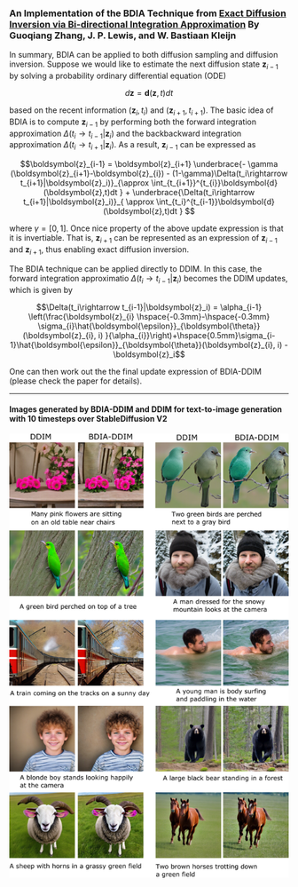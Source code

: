 ### An Implementation of the BDIA Technique from [Exact Diffusion Inversion via Bi-directional Integration Approximation](https://arxiv.org/abs/2307.10829) By Guoqiang Zhang, J. P. Lewis, and W. Bastiaan Kleijn

In summary, BDIA can be applied to both diffusion sampling and diffusion inversion. Suppose we would like to estimate the next diffusion state $`\boldsymbol{z}_{i-1}`$ by solving a probability ordinary differential equation (ODE) 
```math
d\boldsymbol{z} = \boldsymbol{d}(\boldsymbol{z},t)dt
```
based on the recent information $`(\boldsymbol{z}_{i},t_i)`$ and $`(\boldsymbol{z}_{i+1},t_{i+1})`$.  The basic idea of BDIA is to compute $`\boldsymbol{z}_{i-1}`$ by performing both the forward integration approximation $`\Delta(t_i\rightarrow t_{i-1}|\boldsymbol{z}_i)`$ and the backbackward integration approximation $`\Delta(t_i\rightarrow t_{i+1}|\boldsymbol{z}_i)`$. As a result, $`\boldsymbol{z}_{i-1}`$ can be expressed as  
```math
\boldsymbol{z}_{i-1} = \boldsymbol{z}_{i+1} \underbrace{- \gamma (\boldsymbol{z}_{i+1}-\boldsymbol{z}_{i}) - (1-\gamma)\Delta(t_i\rightarrow t_{i+1}|\boldsymbol{z}_i)}_{\approx \int_{t_{i+1}}^{t_{i}}\boldsymbol{d}(\boldsymbol{z},t)dt } + \underbrace{\Delta(t_i\rightarrow t_{i+1}|\boldsymbol{z}_i)}_{ \approx \int_{t_i}^{t_{i-1}}\boldsymbol{d}(\boldsymbol{z},t)dt } 
```
where $\gamma=[0,1]$. Once nice property of the above update expression is that it is invertiable. That is, $\boldsymbol{z}_{i+1}$ can be represented as an expression of $`\boldsymbol{z}_{i-1}`$ and $`\boldsymbol{z}_{i+1}`$, thus enabling exact diffusion inversion. 

The BDIA technique can be applied directly to DDIM. In this case, the forward integration approximatio $`\Delta(t_i\rightarrow t_{i-1}|\boldsymbol{z}_i)`$ becomes the DDIM updates, which is given by 
```math
\Delta(t_i\rightarrow t_{i-1}|\boldsymbol{z}_i) =  \alpha_{i-1} \left(\frac{\boldsymbol{z}_{i} \hspace{-0.3mm}-\hspace{-0.3mm} \sigma_{i}\hat{\boldsymbol{\epsilon}}_{\boldsymbol{\theta}}(\boldsymbol{z}_{i}, i) }{\alpha_{i}}\right)+\hspace{0.5mm}\sigma_{i-1}\hat{\boldsymbol{\epsilon}}_{\boldsymbol{\theta}}(\boldsymbol{z}_{i}, i)   - \boldsymbol{z}_i
```
One can then work out the the final update expression of BDIA-DDIM (please check the paper for details).

-------------------------------------------------------
#### Images generated by BDIA-DDIM and DDIM for text-to-image generation with 10 timesteps over StableDiffusion V2

<a href="URL_REDIRECT" target="blank"><img align="center" src="https://github.com/guoqiang-zhang-x/BDIA/blob/main/image_examples/BDIADDIM_t2i_20pairs.png" width="900" /></a>
